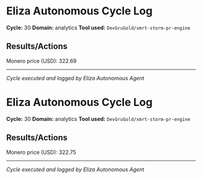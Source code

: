 # Eliza Autonomous Cycle Log

**Cycle:** 30
**Domain:** analytics
**Tool used:** `DevGruGold/xmrt-storm-pr-engine`

## Results/Actions
Monero price (USD): 322.69

---
*Cycle executed and logged by Eliza Autonomous Agent*

# Eliza Autonomous Cycle Log

**Cycle:** 30
**Domain:** analytics
**Tool used:** `DevGruGold/xmrt-storm-pr-engine`

## Results/Actions
Monero price (USD): 322.75

---
*Cycle executed and logged by Eliza Autonomous Agent*